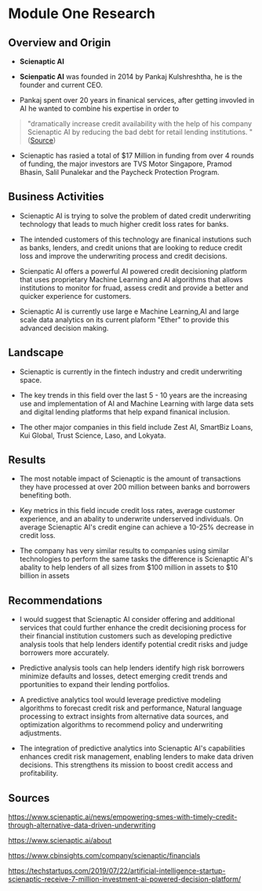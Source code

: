 # Module One Research

## Overview and Origin

* **Scienaptic AI**

* **Scienpatic AI** was founded in 2014 by Pankaj Kulshreshtha, he is  the founder and current CEO.


* Pankaj spent over 20 years in finanical services, after getting invovled in AI he wanted to combine his expertise in order to
 >"dramatically increase credit availability with the help of his company Scienaptic AI by reducing the bad debt for retail lending institutions. " 
 ([Source](<https://tbcy.in/brand/pankaj-kulshreshtha-founder-ceo-scienaptic-systems/>)) 

* Scienaptic has rasied a total of $17 Million in funding from over 4 rounds of funding, the major investors are TVS Motor Singapore, Pramod Bhasin, Salil Punalekar and the Paycheck Protection Program.

## Business Activities

* Scienaptic AI is trying to solve  the problem of dated credit underwriting technology that leads to much higher credit loss rates for banks.

* The intended customers of this technology are finanical instutions such as banks, lenders, and credit unions that are looking to reduce credit loss and improve the underwriting process and credit decisions.

* Scienpatic AI offers a powerful AI powered credit decisioning platform that uses proprietary Machine Learning and AI algorithms that allows institutions to monitor for fruad, assess credit and provide a better and quicker experience for customers.

* Scienaptic AI is currently use large e Machine Learning,AI and large scale data analytics on its current plaform "Ether" to provide this advanced decision making.

## Landscape

* Scienaptic is currently in the fintech industry and credit underwriting space.

* The key trends in this field over the last 5 - 10 years are the increasing use and implementation of AI and Machine Learning with large data sets and digital lending platforms that help expand finanical inclusion.

* The other major companies in this field include Zest AI, SmartBiz Loans, Kui Global, Trust Science, Laso, and Lokyata.

## Results

* The most notable impact of Scienaptic is the amount of transactions they have processed at over 200 million between banks and borrowers benefiting both.

* Key metrics in this field incude credit loss rates, average customer experience, and an abality to underwrite underserved individuals. On average Scienaptic AI's credit engine can achieve a 10-25% decrease in credit loss.

* The company has very similar results to companies using similar technologies to perform the same tasks the difference is Scienaptic AI's abality to help lenders of all sizes from $100 million in assets to $10 billion in assets

## Recommendations

* I would suggest that Scienaptic AI consider offering and additional services  that could further enhance the credit decisioning process for their financial institution customers such as developing predictive analysis tools that help lenders identify potential credit risks and judge borrowers more accurately.

* Predictive analysis tools can help lenders identify high risk borrowers  minimize defaults and losses, detect emerging credit trends and pportunities to expand their lending portfolios.
   

* A predictive analytics tool would leverage predictive modeling algorithms to forecast credit risk and performance, Natural language processing to extract insights from alternative data sources, and optimization algorithms to recommend policy and underwriting adjustments.

* The integration of predictive analytics into Scienaptic AI's capabilities enhances credit risk management, enabling lenders to make data driven decisions. This  strengthens its mission to boost credit access and profitability.

## Sources

https://www.scienaptic.ai/news/empowering-smes-with-timely-credit-through-alternative-data-driven-underwriting

https://www.scienaptic.ai/about

https://www.cbinsights.com/company/scienaptic/financials

https://techstartups.com/2019/07/22/artificial-intelligence-startup-scienaptic-receive-7-million-investment-ai-powered-decision-platform/